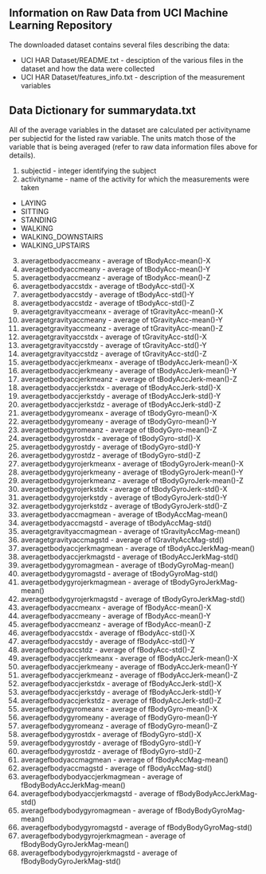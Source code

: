 ## Information on Raw Data from UCI Machine Learning Repository
The downloaded dataset contains several files describing the data:
* UCI HAR Dataset/README.txt - desciption of the various files in the dataset and how the data were collected
* UCI HAR Dataset/features_info.txt - description of the measurement variables

## Data Dictionary for summarydata.txt
All of the average variables in the dataset are calculated per activityname per subjectid for the listed raw variable. The units match those of the variable that is being averaged (refer to raw data information files above for details).

1. subjectid - integer identifying the subject
2. activityname - name of the activity for which the measurements were taken
  + LAYING
  + SITTING
  + STANDING
  + WALKING
  + WALKING_DOWNSTAIRS
  + WALKING_UPSTAIRS
3. averagetbodyaccmeanx - average of tBodyAcc-mean()-X
4. averagetbodyaccmeany - average of tBodyAcc-mean()-Y
5. averagetbodyaccmeanz - average of tBodyAcc-mean()-Z
6. averagetbodyaccstdx - average of tBodyAcc-std()-X
7. averagetbodyaccstdy - average of tBodyAcc-std()-Y
8. averagetbodyaccstdz - average of tBodyAcc-std()-Z
9. averagetgravityaccmeanx - average of tGravityAcc-mean()-X
10. averagetgravityaccmeany - average of tGravityAcc-mean()-Y
11. averagetgravityaccmeanz - average of tGravityAcc-mean()-Z
12. averagetgravityaccstdx - average of tGravityAcc-std()-X
13. averagetgravityaccstdy - average of tGravityAcc-std()-Y
14. averagetgravityaccstdz - average of tGravityAcc-std()-Z
15. averagetbodyaccjerkmeanx - average of tBodyAccJerk-mean()-X
16. averagetbodyaccjerkmeany - average of tBodyAccJerk-mean()-Y
17. averagetbodyaccjerkmeanz - average of tBodyAccJerk-mean()-Z
18. averagetbodyaccjerkstdx - average of tBodyAccJerk-std()-X
19. averagetbodyaccjerkstdy - average of tBodyAccJerk-std()-Y
20. averagetbodyaccjerkstdz - average of tBodyAccJerk-std()-Z
21. averagetbodygyromeanx - average of tBodyGyro-mean()-X
22. averagetbodygyromeany - average of tBodyGyro-mean()-Y
23. averagetbodygyromeanz - average of tBodyGyro-mean()-Z
24. averagetbodygyrostdx - average of tBodyGyro-std()-X
25. averagetbodygyrostdy - average of tBodyGyro-std()-Y
26. averagetbodygyrostdz - average of tBodyGyro-std()-Z
27. averagetbodygyrojerkmeanx - average of tBodyGyroJerk-mean()-X
28. averagetbodygyrojerkmeany - average of tBodyGyroJerk-mean()-Y
29. averagetbodygyrojerkmeanz - average of tBodyGyroJerk-mean()-Z
30. averagetbodygyrojerkstdx - average of tBodyGyroJerk-std()-X
31. averagetbodygyrojerkstdy - average of tBodyGyroJerk-std()-Y
32. averagetbodygyrojerkstdz - average of tBodyGyroJerk-std()-Z
33. averagetbodyaccmagmean - average of tBodyAccMag-mean()
34. averagetbodyaccmagstd - average of tBodyAccMag-std()
35. averagetgravityaccmagmean - average of tGravityAccMag-mean()
36. averagetgravityaccmagstd - average of tGravityAccMag-std()
37. averagetbodyaccjerkmagmean - average of tBodyAccJerkMag-mean()
38. averagetbodyaccjerkmagstd - average of tBodyAccJerkMag-std()
39. averagetbodygyromagmean - average of tBodyGyroMag-mean()
40. averagetbodygyromagstd - average of tBodyGyroMag-std()
41. averagetbodygyrojerkmagmean - average of tBodyGyroJerkMag-mean()
42. averagetbodygyrojerkmagstd - average of tBodyGyroJerkMag-std()
43. averagefbodyaccmeanx - average of fBodyAcc-mean()-X
44. averagefbodyaccmeany - average of fBodyAcc-mean()-Y
45. averagefbodyaccmeanz - average of fBodyAcc-mean()-Z
46. averagefbodyaccstdx - average of fBodyAcc-std()-X
47. averagefbodyaccstdy - average of fBodyAcc-std()-Y
48. averagefbodyaccstdz - average of fBodyAcc-std()-Z
49. averagefbodyaccjerkmeanx - average of fBodyAccJerk-mean()-X
50. averagefbodyaccjerkmeany - average of fBodyAccJerk-mean()-Y
51. averagefbodyaccjerkmeanz - average of fBodyAccJerk-mean()-Z
52. averagefbodyaccjerkstdx - average of fBodyAccJerk-std()-X
53. averagefbodyaccjerkstdy - average of fBodyAccJerk-std()-Y
54. averagefbodyaccjerkstdz - average of fBodyAccJerk-std()-Z
55. averagefbodygyromeanx - average of fBodyGyro-mean()-X
56. averagefbodygyromeany - average of fBodyGyro-mean()-Y
57. averagefbodygyromeanz - average of fBodyGyro-mean()-Z
58. averagefbodygyrostdx - average of fBodyGyro-std()-X
59. averagefbodygyrostdy - average of fBodyGyro-std()-Y
60. averagefbodygyrostdz - average of fBodyGyro-std()-Z
61. averagefbodyaccmagmean - average of fBodyAccMag-mean()
62. averagefbodyaccmagstd - average of fBodyAccMag-std()
63. averagefbodybodyaccjerkmagmean - average of fBodyBodyAccJerkMag-mean()
64. averagefbodybodyaccjerkmagstd - average of fBodyBodyAccJerkMag-std()
65. averagefbodybodygyromagmean - average of fBodyBodyGyroMag-mean()
66. averagefbodybodygyromagstd - average of fBodyBodyGyroMag-std()
67. averagefbodybodygyrojerkmagmean - average of fBodyBodyGyroJerkMag-mean()
68. averagefbodybodygyrojerkmagstd - average of fBodyBodyGyroJerkMag-std()
